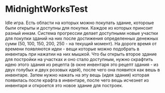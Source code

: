 # MidnightWorksTest

Idle игра. Есть области на которых можно покупать здание, котороые были открыты и доступны для покупки. Каждое из которых принсоит разный инкам. Система прогрессии делает доступными новые участки для покупки зданий на них после достижения определенных денежных сумм
(50, 100, 150, 200, 250 - на текущий момент). На дороге время от времени появляются идеи - вещи которые можно подобрать в инвентарь при нажатии на них мышкой. Что бы открыть второе здание для постройки на участках и оно стало доступным, нужно скрафтить идею этого здания из рецепта (в окне инвентаря это рецепт здания - из двух голубых и двух розовых идей), после чего она появится как вешь в инвентаре. Затем нужно нажать на эту вещь (идея здания) которая появилась после крафта в инвентаре, после чего вещь исчезнет из инвентаря и откроется это новое здание для построек.
